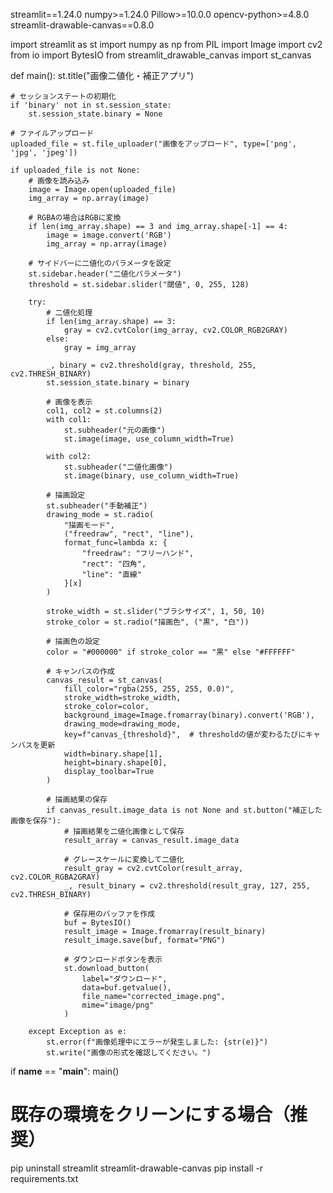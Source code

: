 streamlit==1.24.0
numpy>=1.24.0
Pillow>=10.0.0
opencv-python>=4.8.0
streamlit-drawable-canvas==0.8.0


import streamlit as st
import numpy as np
from PIL import Image
import cv2
from io import BytesIO
from streamlit_drawable_canvas import st_canvas

def main():
    st.title("画像二値化・補正アプリ")
    
    # セッションステートの初期化
    if 'binary' not in st.session_state:
        st.session_state.binary = None
    
    # ファイルアップロード
    uploaded_file = st.file_uploader("画像をアップロード", type=['png', 'jpg', 'jpeg'])
    
    if uploaded_file is not None:
        # 画像を読み込み
        image = Image.open(uploaded_file)
        img_array = np.array(image)
        
        # RGBAの場合はRGBに変換
        if len(img_array.shape) == 3 and img_array.shape[-1] == 4:
            image = image.convert('RGB')
            img_array = np.array(image)
        
        # サイドバーに二値化のパラメータを設定
        st.sidebar.header("二値化パラメータ")
        threshold = st.sidebar.slider("閾値", 0, 255, 128)
        
        try:
            # 二値化処理
            if len(img_array.shape) == 3:
                gray = cv2.cvtColor(img_array, cv2.COLOR_RGB2GRAY)
            else:
                gray = img_array
            
            _, binary = cv2.threshold(gray, threshold, 255, cv2.THRESH_BINARY)
            st.session_state.binary = binary
            
            # 画像を表示
            col1, col2 = st.columns(2)
            with col1:
                st.subheader("元の画像")
                st.image(image, use_column_width=True)
            
            with col2:
                st.subheader("二値化画像")
                st.image(binary, use_column_width=True)
            
            # 描画設定
            st.subheader("手動補正")
            drawing_mode = st.radio(
                "描画モード",
                ("freedraw", "rect", "line"),
                format_func=lambda x: {
                    "freedraw": "フリーハンド",
                    "rect": "四角",
                    "line": "直線"
                }[x]
            )
            
            stroke_width = st.slider("ブラシサイズ", 1, 50, 10)
            stroke_color = st.radio("描画色", ("黒", "白"))
            
            # 描画色の設定
            color = "#000000" if stroke_color == "黒" else "#FFFFFF"
            
            # キャンバスの作成
            canvas_result = st_canvas(
                fill_color="rgba(255, 255, 255, 0.0)",
                stroke_width=stroke_width,
                stroke_color=color,
                background_image=Image.fromarray(binary).convert('RGB'),
                drawing_mode=drawing_mode,
                key=f"canvas_{threshold}",  # thresholdの値が変わるたびにキャンバスを更新
                width=binary.shape[1],
                height=binary.shape[0],
                display_toolbar=True
            )
            
            # 描画結果の保存
            if canvas_result.image_data is not None and st.button("補正した画像を保存"):
                # 描画結果を二値化画像として保存
                result_array = canvas_result.image_data
                
                # グレースケールに変換して二値化
                result_gray = cv2.cvtColor(result_array, cv2.COLOR_RGBA2GRAY)
                _, result_binary = cv2.threshold(result_gray, 127, 255, cv2.THRESH_BINARY)
                
                # 保存用のバッファを作成
                buf = BytesIO()
                result_image = Image.fromarray(result_binary)
                result_image.save(buf, format="PNG")
                
                # ダウンロードボタンを表示
                st.download_button(
                    label="ダウンロード",
                    data=buf.getvalue(),
                    file_name="corrected_image.png",
                    mime="image/png"
                )
                
        except Exception as e:
            st.error(f"画像処理中にエラーが発生しました: {str(e)}")
            st.write("画像の形式を確認してください。")

if __name__ == "__main__":
    main()

# 既存の環境をクリーンにする場合（推奨）
pip uninstall streamlit streamlit-drawable-canvas
pip install -r requirements.txt
